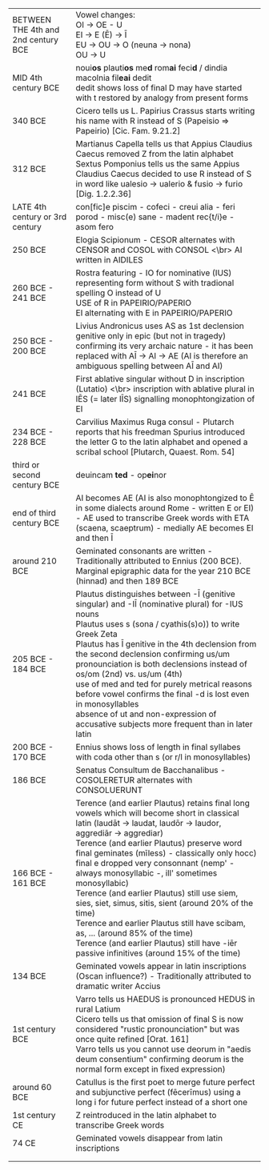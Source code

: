 |                                     |                                                                                                                                                                                                                                                                                                                                                                                                                                                                                                                                                                                                                                                                            |
|-------------------------------------|----------------------------------------------------------------------------------------------------------------------------------------------------------------------------------------------------------------------------------------------------------------------------------------------------------------------------------------------------------------------------------------------------------------------------------------------------------------------------------------------------------------------------------------------------------------------------------------------------------------------------------------------------------------------------|
| BETWEEN THE 4th and 2nd century BCE | Vowel changes: <br/> OI -> OE - U <br/> EI -> E (Ē) -> Ī <br/> EU -> OU -> O (neuna -> nona) <br/> OU -> U                                                                                                                                                                                                                                                                                                                                                                                                                                                                                                                                                                 |
| MID 4th century BCE                 | noui**os** plauti**os** me**d** rom**ai** feci**d** / dindia macolnia fil**eai** dedit <br/> dedit shows loss of final D may have started with t restored by analogy from present forms                                                                                                                                                                                                                                                                                                                                                                                                                                                                                    
| 340 BCE                             | Cicero tells us L. Papirius Crassus starts writing his name with R instead of S (Papeisio => Papeirio) [Cic. Fam. 9.21.2]                                                                                                                                                                                                                                                                                                                                                                                                                                                                                                                                                  |
| 312 BCE                             | Martianus Capella tells us that Appius Claudius Caecus removed Z from the latin alphabet<br/> Sextus Pomponius tells us the same Appius Claudius Caecus decided to use R instead of S in word like ualesio -> ualerio & fusio -> furio [Dig. 1.2.2.36]                                                                                                                                                                                                                                                                                                                                                                                                                     |
| LATE 4th century or 3rd century     | con[fic]e piscim - cofeci - creui alia - feri porod - misc(e) sane - madent rec{t/i}e - asom fero                                                                                                                                                                                                                                                                                                                                                                                                                                                                                                                                                                          
| 250 BCE                             | Elogia Scipionum - CESOR alternates with CENSOR and COSOL with CONSOL <\br>  AI written in AIDILES                                                                                                                                                                                                                                                                                                                                                                                                                                                                                                                                                                         |
| 260 BCE - 241 BCE                   | Rostra featuring - IO for nominative (IUS) representing form without S with tradional spelling O instead of U <br/> USE of R in PAPEIRIO/PAPERIO <br/> EI alternating with E in PAPEIRIO/PAPERIO                                                                                                                                                                                                                                                                                                                                                                                                                                                                           
| 250 BCE - 200 BCE                   | Livius Andronicus uses AS as 1st declension genitive only in epic (but not in tragedy) confirming its very archaic nature - it has been replaced with AĪ -> AI -> AE (AI is therefore an ambiguous spelling between AĪ and AI)                                                                                                                                                                                                                                                                                                                                                                                                                                             |                                                                                                                                                                                                                                                                                                                                                                                                                                                                                                                                                 |
| 241 BCE                             | First ablative singular without D in inscription (Lutatio) <\br> inscription with ablative plural in IĒS (= later IĪS) signalling monophtongization of EI                                                                                                                                                                                                                                                                                                                                                                                                                                                                                                                  |
| 234 BCE - 228 BCE                   | Carvilius Maximus Ruga consul - Plutarch reports that his freedman Spurius introduced the letter G to the latin alphabet and opened a scribal school [Plutarch, Quaest. Rom. 54]                                                                                                                                                                                                                                                                                                                                                                                                                                                                                           |
| third or second century BCE         | deuincam **ted** - op**ei**nor                                                                                                                                                                                                                                                                                                                                                                                                                                                                                                                                                                                                                                             |
| end of third century BCE            | AI becomes AE (AI is also monophtongized to Ē in some dialects around Rome - written E or EI) - AE used to transcribe Greek words with ETA (scaena, scaeptrum) - medially AE becomes EI and then Ī                                                                                                                                                                                                                                                                                                                                                                                                                                                                         |
| around 210 BCE                      | Geminated consonants are written - Traditionally attributed to Ennius (200 BCE). Marginal epigraphic data for the year 210 BCE (hinnad) and then 189 BCE                                                                                                                                                                                                                                                                                                                                                                                                                                                                                                                   |
| 205 BCE - 184 BCE                   | Plautus distinguishes between -Ī  (genitive singular) and -IĪ  (nominative plural) for -IUS nouns <br/> Plautus uses s (sona / cyathis(s)o)) to write Greek Zeta <br/> Plautus has Ī genitive in the 4th declension from the second declension confirming us/um pronounciation is both declensions instead of os/om (2nd) vs. us/um (4th) <br/> use of med and ted for purely metrical reasons before vowel confirms the final -d is lost even in monosyllables <br/> absence of ut and non-expression of accusative subjects more frequent than in later latin                                                                                                            |                                                                                                                                                                                                           |
| 200 BCE - 170 BCE                   | Ennius shows loss of length in final syllabes with coda other than s (or r/l in monosyllables)                                                                                                                                                                                                                                                                                                                                                                                                                                                                                                                                                                             
| 186 BCE                             | Senatus Consultum de Bacchanalibus - COSOLERETUR alternates with CONSOLUERUNT                                                                                                                                                                                                                                                                                                                                                                                                                                                                                                                                                                                              |
| 166 BCE - 161 BCE                   | Terence (and earlier Plautus) retains final long vowels which will become short in classical latin (laudāt -> laudat, laudōr -> laudor, aggrediār -> aggrediar) <br/> Terence (and earlier Plautus) preserve word final geminates (mīless) - classically only hocc) <br/> final e dropped very consonnant (nemp' - always monosyllabic -, ill' sometimes monosyllabic) <br/> Terence (and earlier Plautus) still use siem, sies, siet, simus, sitis, sient (around 20% of the time) </br> Terence and earlier Plautus still have scibam, as, ... (around 85% of the time) </br> Terence (and earlier Plautus) still have -iēr passive infinitives (around 15% of the time) |
| 134 BCE                             | Geminated vowels appear in latin inscriptions (Oscan influence?) - Traditionally attributed to dramatic writer Accius                                                                                                                                                                                                                                                                                                                                                                                                                                                                                                                                                      |
| 1st century BCE                     | Varro tells us HAEDUS is pronounced HEDUS in rural Latium <br/> Cicero tells us that omission of final S is now considered "rustic pronounciation" but was once quite refined [Orat. 161] </br> Varro tells us you cannot use deorum in "aedis deum consentium" confirming deorum is the normal form except in fixed expression)                                                                                                                                                                                                                                                                                                                                           |
| around 60 BCE                       | Catullus is the first poet to merge future perfect and subjunctive perfect (fēcerīmus) using a long i for future perfect instead of a short one                                                                                                                                                                                                                                                                                                                                                                                                                                                                                                                            
| 1st century CE                      | Z reintroduced in the latin alphabet to transcribe Greek words                                                                                                                                                                                                                                                                                                                                                                                                                                                                                                                                                                                                             |
| 74 CE                               | Geminated vowels disappear from latin inscriptions                                                                                                                                                                                                                                                                                                                                                                                                                                                                                                                                                                                                                         |
|                                     |                                                                                                                                                                                                                                                                                                                                                                                                                                                                                                                                                                                                                                                                            |
|                                     |                                                                                                                                                                                                                                                                                                                                                                                                                                                                                                                                                                                                                                                                            |
